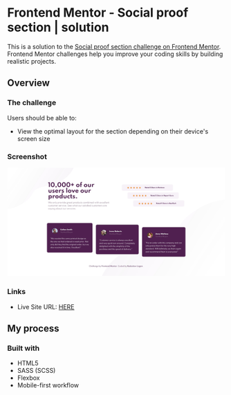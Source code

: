 # Frontend Mentor - Social proof section | solution

This is a solution to the [Social proof section challenge on Frontend Mentor](https://www.frontendmentor.io/challenges/social-proof-section-6e0qTv_bA). Frontend Mentor challenges help you improve your coding skills by building realistic projects.

## Overview

### The challenge

Users should be able to:

- View the optimal layout for the section depending on their device's screen size

### Screenshot

![](./screenshot.jpg)

### Links

- Live Site URL: [HERE](https://radoslawlagan.github.io/Social-proof-section/)

## My process

### Built with

- HTML5
- SASS (SCSS)
- Flexbox
- Mobile-first workflow
